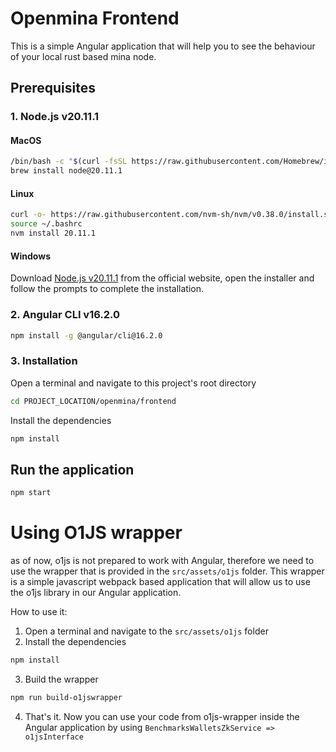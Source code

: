 # Openmina Frontend

This is a simple Angular application that will help you to see the behaviour of your local rust based mina node.

## Prerequisites

### 1. Node.js v20.11.1

#### MacOS

```bash
/bin/bash -c "$(curl -fsSL https://raw.githubusercontent.com/Homebrew/install/HEAD/install.sh)"
brew install node@20.11.1
```

#### Linux

```bash
curl -o- https://raw.githubusercontent.com/nvm-sh/nvm/v0.38.0/install.sh | bash
source ~/.bashrc
nvm install 20.11.1
```

#### Windows

Download [Node.js v20.11.1](https://nodejs.org/) from the official website, open the installer and follow the prompts to complete the installation.

### 2. Angular CLI v16.2.0

```bash
npm install -g @angular/cli@16.2.0
```

### 3. Installation

Open a terminal and navigate to this project's root directory

```bash
cd PROJECT_LOCATION/openmina/frontend
```

Install the dependencies

```bash
npm install
```

## Run the application

```bash
npm start
```

# Using O1JS wrapper

as of now, o1js is not prepared to work with Angular, therefore we need to use the wrapper that is provided in the `src/assets/o1js` folder. This wrapper is a simple javascript webpack based application that will allow us to use the o1js library in our Angular application.

How to use it:

1. Open a terminal and navigate to the `src/assets/o1js` folder
2. Install the dependencies

```bash
npm install
```

3. Build the wrapper

```bash
npm run build-o1jswrapper
```

4. That's it. Now you can use your code from o1js-wrapper inside the Angular application by using `BenchmarksWalletsZkService => o1jsInterface`
